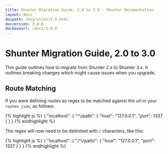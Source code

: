 ```yaml
---
title: Shunter Migration Guide, 2.0 to 3.0 - Shunter Documentation
layout: docs
docpath: /migration/3.0.html
docversion: 3.0.0
docbaseurl: /docs/3.0.0
---
```


Shunter Migration Guide, 2.0 to 3.0
===================================

This guide outlines how to migrate from Shunter 2.x to Shunter 3.x. It outlines breaking changes which might cause issues when you upgrade.

Route Matching
--------------

If you were defining routes as regex to be matched against the url in your `routes.json`, as follows:

{% highlight js %}
{
	"localhost": {
		"^\\/path": {
			"host": "127.0.0.1",
			"port": 1337
		}
	}
}
{% endhighlight %}

The regex will now need to be delimited with `/` characters, like this:

{% highlight js %}
{
	"localhost": {
		"/^\\/path/": {
			"host": "127.0.0.1",
			"port": 1337
		}
	}
}
{% endhighlight %}
